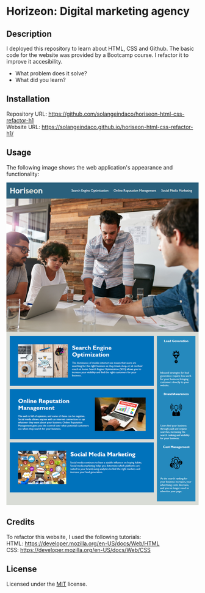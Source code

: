 # Horizeon: Digital marketing agency

## Description

I deployed this repository to learn about HTML, CSS and Github. The basic code for the website was provided by a Bootcamp course. I refactor it to improve it accesibility.

- What problem does it solve?
- What did you learn?

## Installation

Repository URL: https://github.com/solangeindaco/horiseon-html-css-refactor-h1  
Website URL:  https://solangeindaco.github.io/horiseon-html-css-refactor-h1/  

## Usage

The following image shows the web application's appearance and functionality:

![The Horiseon webpage includes a navigation bar, a header image, and cards with text and images at the bottom of the page.](./assets/images/screenshot.png)


## Credits

To refactor this website, I used the following tutorials:  
HTML: https://developer.mozilla.org/en-US/docs/Web/HTML   
CSS: https://developer.mozilla.org/en-US/docs/Web/CSS

## License

Licensed under the [MIT](LICENSE) license.

